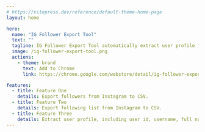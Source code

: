 ```yaml
---
# https://vitepress.dev/reference/default-theme-home-page
layout: home

hero:
  name: "IG Follower Export Tool"
  text: ""
  tagline: IG Follower Export Tool automatically extract user profile from Instagram followers and following and export to CSV with one click.
  image: /ig-follower-export-tool.png
  actions:
    - theme: brand
      text: Add to Chrome
      link: https://chrome.google.com/webstore/detail/ig-follower-export-tool/iacchdhbljnmihoeeelcgljnajfafpkh?hl=zh-CN&authuser=0

features:
  - title: Feature One
    details: Export followers from Instagram to CSV.
  - title: Feature Two
    details: Export following list from Instagram to CSV.
  - title: Feature Three
    details: Extract user profile, including user id, username, full name, profile url, avatar url and is verified, etc.
---
```


<script setup>
    import IGFollowerExportToolPricing from './components/IGFollowerExportToolPricing.vue'
    import Checkout from './Checkout.vue'
</script>

<IGFollowerExportToolPricing />
<Checkout />